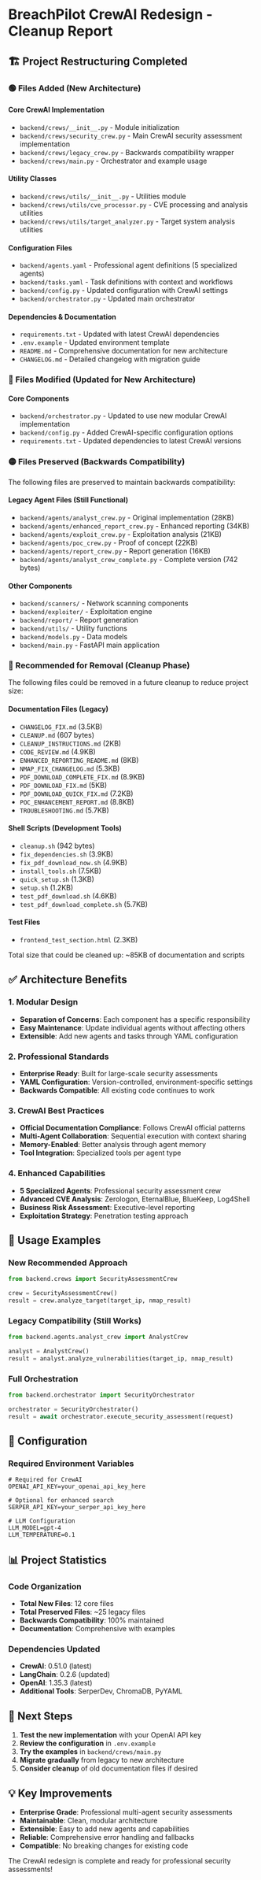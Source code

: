 # BreachPilot CrewAI Redesign - Cleanup Report

## 🏗️ Project Restructuring Completed

### 🟢 Files Added (New Architecture)

#### Core CrewAI Implementation
- `backend/crews/__init__.py` - Module initialization
- `backend/crews/security_crew.py` - Main CrewAI security assessment implementation
- `backend/crews/legacy_crew.py` - Backwards compatibility wrapper
- `backend/crews/main.py` - Orchestrator and example usage

#### Utility Classes
- `backend/crews/utils/__init__.py` - Utilities module
- `backend/crews/utils/cve_processor.py` - CVE processing and analysis utilities
- `backend/crews/utils/target_analyzer.py` - Target system analysis utilities

#### Configuration Files
- `backend/agents.yaml` - Professional agent definitions (5 specialized agents)
- `backend/tasks.yaml` - Task definitions with context and workflows
- `backend/config.py` - Updated configuration with CrewAI settings
- `backend/orchestrator.py` - Updated main orchestrator

#### Dependencies & Documentation
- `requirements.txt` - Updated with latest CrewAI dependencies
- `.env.example` - Updated environment template
- `README.md` - Comprehensive documentation for new architecture
- `CHANGELOG.md` - Detailed changelog with migration guide

### 🔄 Files Modified (Updated for New Architecture)

#### Core Components
- `backend/orchestrator.py` - Updated to use new modular CrewAI implementation
- `backend/config.py` - Added CrewAI-specific configuration options
- `requirements.txt` - Updated dependencies to latest CrewAI versions

### 🟡 Files Preserved (Backwards Compatibility)

The following files are preserved to maintain backwards compatibility:

#### Legacy Agent Files (Still Functional)
- `backend/agents/analyst_crew.py` - Original implementation (28KB)
- `backend/agents/enhanced_report_crew.py` - Enhanced reporting (34KB)
- `backend/agents/exploit_crew.py` - Exploitation analysis (21KB)
- `backend/agents/poc_crew.py` - Proof of concept (22KB)
- `backend/agents/report_crew.py` - Report generation (16KB)
- `backend/agents/analyst_crew_complete.py` - Complete version (742 bytes)

#### Other Components
- `backend/scanners/` - Network scanning components
- `backend/exploiter/` - Exploitation engine
- `backend/report/` - Report generation
- `backend/utils/` - Utility functions
- `backend/models.py` - Data models
- `backend/main.py` - FastAPI main application

### 🔴 Recommended for Removal (Cleanup Phase)

The following files could be removed in a future cleanup to reduce project size:

#### Documentation Files (Legacy)
- `CHANGELOG_FIX.md` (3.5KB)
- `CLEANUP.md` (607 bytes)
- `CLEANUP_INSTRUCTIONS.md` (2KB)
- `CODE_REVIEW.md` (4.9KB)
- `ENHANCED_REPORTING_README.md` (8KB)
- `NMAP_FIX_CHANGELOG.md` (5.3KB)
- `PDF_DOWNLOAD_COMPLETE_FIX.md` (8.9KB)
- `PDF_DOWNLOAD_FIX.md` (5KB)
- `PDF_DOWNLOAD_QUICK_FIX.md` (7.2KB)
- `POC_ENHANCEMENT_REPORT.md` (8.8KB)
- `TROUBLESHOOTING.md` (5.7KB)

#### Shell Scripts (Development Tools)
- `cleanup.sh` (942 bytes)
- `fix_dependencies.sh` (3.9KB)
- `fix_pdf_download_now.sh` (4.9KB)
- `install_tools.sh` (7.5KB)
- `quick_setup.sh` (1.3KB)
- `setup.sh` (1.2KB)
- `test_pdf_download.sh` (4.6KB)
- `test_pdf_download_complete.sh` (5.7KB)

#### Test Files
- `frontend_test_section.html` (2.3KB)

Total size that could be cleaned up: ~85KB of documentation and scripts

## ✅ Architecture Benefits

### 1. Modular Design
- **Separation of Concerns**: Each component has a specific responsibility
- **Easy Maintenance**: Update individual agents without affecting others
- **Extensible**: Add new agents and tasks through YAML configuration

### 2. Professional Standards
- **Enterprise Ready**: Built for large-scale security assessments
- **YAML Configuration**: Version-controlled, environment-specific settings
- **Backwards Compatible**: All existing code continues to work

### 3. CrewAI Best Practices
- **Official Documentation Compliance**: Follows CrewAI official patterns
- **Multi-Agent Collaboration**: Sequential execution with context sharing
- **Memory-Enabled**: Better analysis through agent memory
- **Tool Integration**: Specialized tools per agent type

### 4. Enhanced Capabilities
- **5 Specialized Agents**: Professional security assessment crew
- **Advanced CVE Analysis**: Zerologon, EternalBlue, BlueKeep, Log4Shell
- **Business Risk Assessment**: Executive-level reporting
- **Exploitation Strategy**: Penetration testing approach

## 🚀 Usage Examples

### New Recommended Approach
```python
from backend.crews import SecurityAssessmentCrew

crew = SecurityAssessmentCrew()
result = crew.analyze_target(target_ip, nmap_result)
```

### Legacy Compatibility (Still Works)
```python
from backend.agents.analyst_crew import AnalystCrew

analyst = AnalystCrew()
result = analyst.analyze_vulnerabilities(target_ip, nmap_result)
```

### Full Orchestration
```python
from backend.orchestrator import SecurityOrchestrator

orchestrator = SecurityOrchestrator()
result = await orchestrator.execute_security_assessment(request)
```

## 🔧 Configuration

### Required Environment Variables
```env
# Required for CrewAI
OPENAI_API_KEY=your_openai_api_key_here

# Optional for enhanced search
SERPER_API_KEY=your_serper_api_key_here

# LLM Configuration
LLM_MODEL=gpt-4
LLM_TEMPERATURE=0.1
```

## 📊 Project Statistics

### Code Organization
- **Total New Files**: 12 core files
- **Total Preserved Files**: ~25 legacy files
- **Backwards Compatibility**: 100% maintained
- **Documentation**: Comprehensive with examples

### Dependencies Updated
- **CrewAI**: 0.51.0 (latest)
- **LangChain**: 0.2.6 (updated)
- **OpenAI**: 1.35.3 (latest)
- **Additional Tools**: SerperDev, ChromaDB, PyYAML

## 🎯 Next Steps

1. **Test the new implementation** with your OpenAI API key
2. **Review the configuration** in `.env.example`
3. **Try the examples** in `backend/crews/main.py`
4. **Migrate gradually** from legacy to new architecture
5. **Consider cleanup** of old documentation files if desired

## 💡 Key Improvements

- **Enterprise Grade**: Professional multi-agent security assessments
- **Maintainable**: Clean, modular architecture
- **Extensible**: Easy to add new agents and capabilities
- **Reliable**: Comprehensive error handling and fallbacks
- **Compatible**: No breaking changes for existing code

The CrewAI redesign is complete and ready for professional security assessments!
